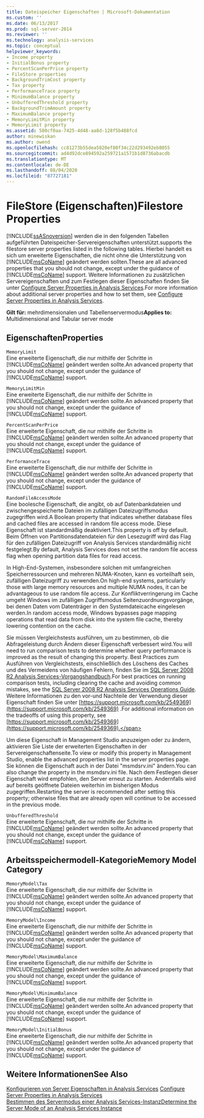 ```yaml
---
title: Dateispeicher Eigenschaften | Microsoft-Dokumentation
ms.custom: ''
ms.date: 06/13/2017
ms.prod: sql-server-2014
ms.reviewer: ''
ms.technology: analysis-services
ms.topic: conceptual
helpviewer_keywords:
- Income property
- InitialBonus property
- PercentScanPerPrice property
- FileStore properties
- BackgroundTrimCost property
- Tax property
- PerformanceTrace property
- MinimumBalance property
- UnbufferedThreshold property
- BackgroundTrimAmount property
- MaximumBalance property
- MemoryLimitMin property
- MemoryLimit property
ms.assetid: 580cf0aa-7425-4d48-aa8d-128f5b488fcd
author: minewiskan
ms.author: owend
ms.openlocfilehash: cc81273b55dea5820ef80f34c22d293492eb8055
ms.sourcegitcommit: ad4d92dce894592a259721a1571b1d8736abacdb
ms.translationtype: MT
ms.contentlocale: de-DE
ms.lasthandoff: 08/04/2020
ms.locfileid: "87727181"
---
```

# <a name="filestore-properties"></a><span data-ttu-id="ceaae-102">FileStore (Eigenschaften)</span><span class="sxs-lookup"><span data-stu-id="ceaae-102">Filestore Properties</span></span>
  [!INCLUDE[ssASnoversion](../../includes/ssasnoversion-md.md)] <span data-ttu-id="ceaae-103">werden die in den folgenden Tabellen aufgeführten Dateispeicher-Servereigenschaften unterstützt.</span><span class="sxs-lookup"><span data-stu-id="ceaae-103">supports the filestore server properties listed in the following tables.</span></span> <span data-ttu-id="ceaae-104">Hierbei handelt es sich um erweiterte Eigenschaften, die nicht ohne die Unterstützung von [!INCLUDE[msCoName](../../includes/msconame-md.md)] geändert werden sollten.</span><span class="sxs-lookup"><span data-stu-id="ceaae-104">These are all advanced properties that you should not change, except under the guidance of [!INCLUDE[msCoName](../../includes/msconame-md.md)] support.</span></span> <span data-ttu-id="ceaae-105">Weitere Informationen zu zusätzlichen Servereigenschaften und zum Festlegen dieser Eigenschaften finden Sie unter [Configure Server Properties in Analysis Services](server-properties-in-analysis-services.md).</span><span class="sxs-lookup"><span data-stu-id="ceaae-105">For more information about additional server properties and how to set them, see [Configure Server Properties in Analysis Services](server-properties-in-analysis-services.md).</span></span>  
  
 <span data-ttu-id="ceaae-106">**Gilt für:** mehrdimensionalen und Tabellenservermodus</span><span class="sxs-lookup"><span data-stu-id="ceaae-106">**Applies to:** Multidimensional and Tabular server mode</span></span>  
  
## <a name="properties"></a><span data-ttu-id="ceaae-107">Eigenschaften</span><span class="sxs-lookup"><span data-stu-id="ceaae-107">Properties</span></span>  
 `MemoryLimit`  
 <span data-ttu-id="ceaae-108">Eine erweiterte Eigenschaft, die nur mithilfe der Schritte in [!INCLUDE[msCoName](../../includes/msconame-md.md)] geändert werden sollte.</span><span class="sxs-lookup"><span data-stu-id="ceaae-108">An advanced property that you should not change, except under the guidance of [!INCLUDE[msCoName](../../includes/msconame-md.md)] support.</span></span>  
  
 `MemoryLimitMin`  
 <span data-ttu-id="ceaae-109">Eine erweiterte Eigenschaft, die nur mithilfe der Schritte in [!INCLUDE[msCoName](../../includes/msconame-md.md)] geändert werden sollte.</span><span class="sxs-lookup"><span data-stu-id="ceaae-109">An advanced property that you should not change, except under the guidance of [!INCLUDE[msCoName](../../includes/msconame-md.md)] support.</span></span>  
  
 `PercentScanPerPrice`  
 <span data-ttu-id="ceaae-110">Eine erweiterte Eigenschaft, die nur mithilfe der Schritte in [!INCLUDE[msCoName](../../includes/msconame-md.md)] geändert werden sollte.</span><span class="sxs-lookup"><span data-stu-id="ceaae-110">An advanced property that you should not change, except under the guidance of [!INCLUDE[msCoName](../../includes/msconame-md.md)] support.</span></span>  
  
 `PerformanceTrace`  
 <span data-ttu-id="ceaae-111">Eine erweiterte Eigenschaft, die nur mithilfe der Schritte in [!INCLUDE[msCoName](../../includes/msconame-md.md)] geändert werden sollte.</span><span class="sxs-lookup"><span data-stu-id="ceaae-111">An advanced property that you should not change, except under the guidance of [!INCLUDE[msCoName](../../includes/msconame-md.md)] support.</span></span>  
  
 `RandomFileAccessMode`  
 <span data-ttu-id="ceaae-112">Eine boolesche Eigenschaft, die angibt, ob auf Datenbankdateien und zwischengespeicherte Dateien im zufälligen Dateizugriffsmodus zugegriffen wird.</span><span class="sxs-lookup"><span data-stu-id="ceaae-112">A Boolean property that indicates whether database files and cached files are accessed in random file access mode.</span></span> <span data-ttu-id="ceaae-113">Diese Eigenschaft ist standardmäßig deaktiviert.</span><span class="sxs-lookup"><span data-stu-id="ceaae-113">This property is off by default.</span></span> <span data-ttu-id="ceaae-114">Beim Öffnen von Partitionsdatendateien für den Lesezugriff wird das Flag für den zufälligen Dateizugriff von Analysis Services standardmäßig nicht festgelegt.</span><span class="sxs-lookup"><span data-stu-id="ceaae-114">By default, Analysis Services does not set the random file access flag when opening partition data files for read access.</span></span>  
  
 <span data-ttu-id="ceaae-115">In High-End-Systemen, insbesondere solchen mit umfangreichen Speicherressourcen und mehreren NUMA-Knoten, kann es vorteilhaft sein, zufälligen Dateizugriff zu verwenden.</span><span class="sxs-lookup"><span data-stu-id="ceaae-115">On high-end systems, particularly those with large memory resources and multiple NUMA nodes, it can be advantageous to use random file access.</span></span> <span data-ttu-id="ceaae-116">Zur Konfliktverringerung im Cache umgeht Windows im zufälligen Zugriffsmodus Seitenzuordnungsvorgänge, bei denen Daten vom Datenträger in den Systemdateicache eingelesen werden.</span><span class="sxs-lookup"><span data-stu-id="ceaae-116">In random access mode, Windows bypasses page mapping operations that read data from disk into the system file cache, thereby lowering contention on the cache.</span></span>  
  
 <span data-ttu-id="ceaae-117">Sie müssen Vergleichstests ausführen, um zu bestimmen, ob die Abfrageleistung durch Ändern dieser Eigenschaft verbessert wird.</span><span class="sxs-lookup"><span data-stu-id="ceaae-117">You will need to run comparison tests to determine whether query performance is improved as the result of changing this property.</span></span> <span data-ttu-id="ceaae-118">Best Practices zum Ausführen von Vergleichstests, einschließlich des Löschens des Caches und des Vermeidens von häufigen Fehlern, finden Sie im [SQL Server 2008 R2 Analysis Services-Vorgangshandbuch](https://go.microsoft.com/fwlink/?LinkID=225539).</span><span class="sxs-lookup"><span data-stu-id="ceaae-118">For best practices on running comparison tests, including clearing the cache and avoiding common mistakes, see the [SQL Server 2008 R2 Analysis Services Operations Guide](https://go.microsoft.com/fwlink/?LinkID=225539).</span></span> <span data-ttu-id="ceaae-119">Weitere Informationen zu den vor-und Nachteile der Verwendung dieser Eigenschaft finden Sie unter [https://support.microsoft.com/kb/2549369](https://support.microsoft.com/kb/2549369) .</span><span class="sxs-lookup"><span data-stu-id="ceaae-119">For additional information on the tradeoffs of using this property, see [https://support.microsoft.com/kb/2549369](https://support.microsoft.com/kb/2549369).</span></span>  
  
 <span data-ttu-id="ceaae-120">Um diese Eigenschaft in Management Studio anzuzeigen oder zu ändern, aktivieren Sie Liste der erweiterten Eigenschaften in der Servereigenschaftenseite.</span><span class="sxs-lookup"><span data-stu-id="ceaae-120">To view or modify this property in Management Studio, enable the advanced properties list in the server properties page.</span></span> <span data-ttu-id="ceaae-121">Sie können die Eigenschaft auch in der Datei "msmdsrv.ini" ändern.</span><span class="sxs-lookup"><span data-stu-id="ceaae-121">You can also change the property in the msmdsrv.ini file.</span></span> <span data-ttu-id="ceaae-122">Nach dem Festlegen dieser Eigenschaft wird empfohlen, den Server erneut zu starten. Andernfalls wird auf bereits geöffnete Dateien weiterhin im bisherigen Modus zugegriffen.</span><span class="sxs-lookup"><span data-stu-id="ceaae-122">Restarting the server is recommended after setting this property; otherwise files that are already open will continue to be accessed in the previous mode.</span></span>  
  
 `UnbufferedThreshold`  
 <span data-ttu-id="ceaae-123">Eine erweiterte Eigenschaft, die nur mithilfe der Schritte in [!INCLUDE[msCoName](../../includes/msconame-md.md)] geändert werden sollte.</span><span class="sxs-lookup"><span data-stu-id="ceaae-123">An advanced property that you should not change, except under the guidance of [!INCLUDE[msCoName](../../includes/msconame-md.md)] support.</span></span>  
  
## <a name="memory-model-category"></a><span data-ttu-id="ceaae-124">Arbeitsspeichermodell-Kategorie</span><span class="sxs-lookup"><span data-stu-id="ceaae-124">Memory Model Category</span></span>  
 `MemoryModel\Tax`  
 <span data-ttu-id="ceaae-125">Eine erweiterte Eigenschaft, die nur mithilfe der Schritte in [!INCLUDE[msCoName](../../includes/msconame-md.md)] geändert werden sollte.</span><span class="sxs-lookup"><span data-stu-id="ceaae-125">An advanced property that you should not change, except under the guidance of [!INCLUDE[msCoName](../../includes/msconame-md.md)] support.</span></span>  
  
 `MemoryModel\Income`  
 <span data-ttu-id="ceaae-126">Eine erweiterte Eigenschaft, die nur mithilfe der Schritte in [!INCLUDE[msCoName](../../includes/msconame-md.md)] geändert werden sollte.</span><span class="sxs-lookup"><span data-stu-id="ceaae-126">An advanced property that you should not change, except under the guidance of [!INCLUDE[msCoName](../../includes/msconame-md.md)] support.</span></span>  
  
 `MemoryModel\MaximumBalance`  
 <span data-ttu-id="ceaae-127">Eine erweiterte Eigenschaft, die nur mithilfe der Schritte in [!INCLUDE[msCoName](../../includes/msconame-md.md)] geändert werden sollte.</span><span class="sxs-lookup"><span data-stu-id="ceaae-127">An advanced property that you should not change, except under the guidance of [!INCLUDE[msCoName](../../includes/msconame-md.md)] support.</span></span>  
  
 `MemoryModel\MinimumBalance`  
 <span data-ttu-id="ceaae-128">Eine erweiterte Eigenschaft, die nur mithilfe der Schritte in [!INCLUDE[msCoName](../../includes/msconame-md.md)] geändert werden sollte.</span><span class="sxs-lookup"><span data-stu-id="ceaae-128">An advanced property that you should not change, except under the guidance of [!INCLUDE[msCoName](../../includes/msconame-md.md)] support.</span></span>  
  
 `MemoryModel\InitialBonus`  
 <span data-ttu-id="ceaae-129">Eine erweiterte Eigenschaft, die nur mithilfe der Schritte in [!INCLUDE[msCoName](../../includes/msconame-md.md)] geändert werden sollte.</span><span class="sxs-lookup"><span data-stu-id="ceaae-129">An advanced property that you should not change, except under the guidance of [!INCLUDE[msCoName](../../includes/msconame-md.md)] support.</span></span>  
  
## <a name="see-also"></a><span data-ttu-id="ceaae-130">Weitere Informationen</span><span class="sxs-lookup"><span data-stu-id="ceaae-130">See Also</span></span>  
 <span data-ttu-id="ceaae-131">[Konfigurieren von Server Eigenschaften in Analysis Services](server-properties-in-analysis-services.md) </span><span class="sxs-lookup"><span data-stu-id="ceaae-131">[Configure Server Properties in Analysis Services](server-properties-in-analysis-services.md) </span></span>  
 [<span data-ttu-id="ceaae-132">Bestimmen des Servermodus einer Analysis Services-Instanz</span><span class="sxs-lookup"><span data-stu-id="ceaae-132">Determine the Server Mode of an Analysis Services Instance</span></span>](../instances/determine-the-server-mode-of-an-analysis-services-instance.md)  
  
  
